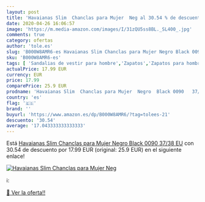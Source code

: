 ```yaml
---
layout: post
title: 'Havaianas Slim  Chanclas para Mujer  Neg al 30.54 % de descuento'
date: 2020-04-26 16:06:57
image: 'https://m.media-amazon.com/images/I/31zQU5ss8BL._SL400_.jpg'
comments: true
category: ofertas
author: 'tole.es'
slug: 'B000W8AMR6-es Havaianas Slim Chanclas para Mujer Negro Black 0090 37/38 EU'
sku: 'B000W8AMR6-es'
tags: [ 'Sandalias de vestir para hombre','Zapatos','Zapatos para hombre','Zapatos y complementos','chanclas', ]
actualPrice: 17.99 EUR
currency: EUR
price: 17.99
comparePrice: 25.9 EUR
prodname: 'Havaianas Slim  Chanclas para Mujer  Negro  Black 0090   37/38 EU'
country: 'es'
flag: '🇪🇸'
brand: ''
buyurl: 'https://www.amazon.es/dp/B000W8AMR6/?tag=tolees-21'
descuento: '30.54'
average: '17.043333333333333'
---
```


Está [Havaianas Slim  Chanclas para Mujer  Negro  Black 0090   37/38 EU](https://www.amazon.es/dp/B000W8AMR6/?tag=tolees-21) con 30.54 de descuento por 17.99 EUR (original: 25.9 EUR) en el siguiente enlace!

[![Havaianas Slim  Chanclas para Mujer  Neg](https://m.media-amazon.com/images/I/31zQU5ss8BL._SL400_.jpg)](https://www.amazon.es/dp/B000W8AMR6/?tag=tolees-21)

ℹ️:


[🛒 Ver la oferta!!](https://www.amazon.es/dp/B000W8AMR6/?tag=tolees-21)
